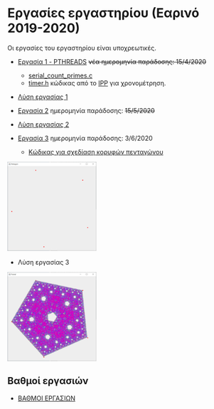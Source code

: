 # Εργασίες εργαστηρίου (Εαρινό 2019-2020)

Οι εργασίες του εργαστηρίου είναι υποχρεωτικές.


* [Εργασία 1 - PTHREADS](./assignment1/20200224_assignment1.pdf) ~~νέα ημερομηνία παράδοσης: 15/4/2020~~
  * [serial_count_primes.c](./assignment1/serial_count_primes.c)
  * [timer.h](./assignment1/timer.h) κώδικας από το [IPP](https://www.cs.usfca.edu/~peter/ipp/) για χρονομέτρηση.
* [Λύση εργασίας 1](./assignment1_sol/README.md) 

* [Εργασία 2](./assignment2/20200424_assignment2.pdf) ημερομηνία παράδοσης: ~~15/5/2020~~
* [Λύση εργασίας 2](./assignment2_sol/README.md)

* [Εργασία 3](./assignment3/20200521_assignment3.pdf)  ημερομηνία παράδοσης: 3/6/2020
  * [Κώδικας για σχεδίαση κορυφών πενταγώνου](./assignment3_sol/Pentagon.java)
    
<img src="./assignment3_sol/pentagon.PNG" alt="pentagon"	title="pentagon" width="200" height="200" />  
  
  * Λύση εργασίας 3

<img src="./assignment3_sol/fractal.PNG" alt="fractal"	title="fractal" width="200" height="200" />

## Βαθμοί εργασιών

* [ΒΑΘΜΟΙ ΕΡΓΑΣΙΩΝ](./ΕΡΓΑΣΙΕΣ%202019-2020.pdf)
  
